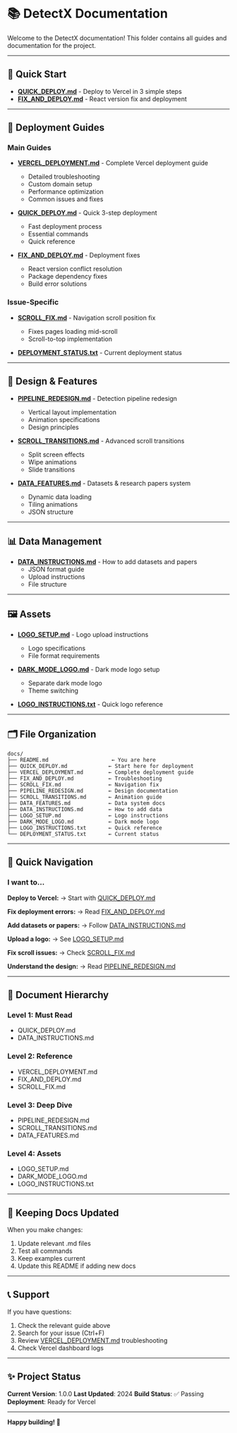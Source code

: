 # 📚 DetectX Documentation

Welcome to the DetectX documentation! This folder contains all guides and documentation for the project.

---

## 🚀 Quick Start

- **[QUICK_DEPLOY.md](./QUICK_DEPLOY.md)** - Deploy to Vercel in 3 simple steps
- **[FIX_AND_DEPLOY.md](./FIX_AND_DEPLOY.md)** - React version fix and deployment

---

## 📖 Deployment Guides

### Main Guides
- **[VERCEL_DEPLOYMENT.md](./VERCEL_DEPLOYMENT.md)** - Complete Vercel deployment guide
  - Detailed troubleshooting
  - Custom domain setup
  - Performance optimization
  - Common issues and fixes

- **[QUICK_DEPLOY.md](./QUICK_DEPLOY.md)** - Quick 3-step deployment
  - Fast deployment process
  - Essential commands
  - Quick reference

- **[FIX_AND_DEPLOY.md](./FIX_AND_DEPLOY.md)** - Deployment fixes
  - React version conflict resolution
  - Package dependency fixes
  - Build error solutions

### Issue-Specific
- **[SCROLL_FIX.md](./SCROLL_FIX.md)** - Navigation scroll position fix
  - Fixes pages loading mid-scroll
  - Scroll-to-top implementation

- **[DEPLOYMENT_STATUS.txt](./DEPLOYMENT_STATUS.txt)** - Current deployment status

---

## 🎨 Design & Features

- **[PIPELINE_REDESIGN.md](./PIPELINE_REDESIGN.md)** - Detection pipeline redesign
  - Vertical layout implementation
  - Animation specifications
  - Design principles

- **[SCROLL_TRANSITIONS.md](./SCROLL_TRANSITIONS.md)** - Advanced scroll transitions
  - Split screen effects
  - Wipe animations
  - Slide transitions

- **[DATA_FEATURES.md](./DATA_FEATURES.md)** - Datasets & research papers system
  - Dynamic data loading
  - Tiling animations
  - JSON structure

---

## 📊 Data Management

- **[DATA_INSTRUCTIONS.md](./DATA_INSTRUCTIONS.md)** - How to add datasets and papers
  - JSON format guide
  - Upload instructions
  - File structure

---

## 🖼️ Assets

- **[LOGO_SETUP.md](./LOGO_SETUP.md)** - Logo upload instructions
  - Logo specifications
  - File format requirements

- **[DARK_MODE_LOGO.md](./DARK_MODE_LOGO.md)** - Dark mode logo setup
  - Separate dark mode logo
  - Theme switching

- **[LOGO_INSTRUCTIONS.txt](./LOGO_INSTRUCTIONS.txt)** - Quick logo reference

---

## 🗂️ File Organization

```
docs/
├── README.md                    ← You are here
├── QUICK_DEPLOY.md             ← Start here for deployment
├── VERCEL_DEPLOYMENT.md        ← Complete deployment guide
├── FIX_AND_DEPLOY.md           ← Troubleshooting
├── SCROLL_FIX.md               ← Navigation fix
├── PIPELINE_REDESIGN.md        ← Design documentation
├── SCROLL_TRANSITIONS.md       ← Animation guide
├── DATA_FEATURES.md            ← Data system docs
├── DATA_INSTRUCTIONS.md        ← How to add data
├── LOGO_SETUP.md               ← Logo instructions
├── DARK_MODE_LOGO.md           ← Dark mode logo
├── LOGO_INSTRUCTIONS.txt       ← Quick reference
└── DEPLOYMENT_STATUS.txt       ← Current status
```

---

## 🎯 Quick Navigation

### I want to...

**Deploy to Vercel:**
→ Start with [QUICK_DEPLOY.md](./QUICK_DEPLOY.md)

**Fix deployment errors:**
→ Read [FIX_AND_DEPLOY.md](./FIX_AND_DEPLOY.md)

**Add datasets or papers:**
→ Follow [DATA_INSTRUCTIONS.md](./DATA_INSTRUCTIONS.md)

**Upload a logo:**
→ See [LOGO_SETUP.md](./LOGO_SETUP.md)

**Fix scroll issues:**
→ Check [SCROLL_FIX.md](./SCROLL_FIX.md)

**Understand the design:**
→ Read [PIPELINE_REDESIGN.md](./PIPELINE_REDESIGN.md)

---

## 📝 Document Hierarchy

### Level 1: Must Read
- QUICK_DEPLOY.md
- DATA_INSTRUCTIONS.md

### Level 2: Reference
- VERCEL_DEPLOYMENT.md
- FIX_AND_DEPLOY.md
- SCROLL_FIX.md

### Level 3: Deep Dive
- PIPELINE_REDESIGN.md
- SCROLL_TRANSITIONS.md
- DATA_FEATURES.md

### Level 4: Assets
- LOGO_SETUP.md
- DARK_MODE_LOGO.md
- LOGO_INSTRUCTIONS.txt

---

## 🔄 Keeping Docs Updated

When you make changes:
1. Update relevant .md files
2. Test all commands
3. Keep examples current
4. Update this README if adding new docs

---

## 📞 Support

If you have questions:
1. Check the relevant guide above
2. Search for your issue (Ctrl+F)
3. Review [VERCEL_DEPLOYMENT.md](./VERCEL_DEPLOYMENT.md) troubleshooting
4. Check Vercel dashboard logs

---

## ✨ Project Status

**Current Version**: 1.0.0
**Last Updated**: 2024
**Build Status**: ✅ Passing
**Deployment**: Ready for Vercel

---

**Happy building! 🚀**
